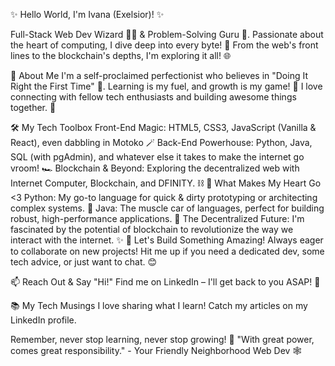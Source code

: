 ✨ Hello World, I'm Ivana (Exelsior)! ✨

Full-Stack Web Dev Wizard 🧙‍♀️ & Problem-Solving Guru 🧠. Passionate about the heart of computing, I dive deep into every byte! 🚀 From the web's front lines to the blockchain's depths, I'm exploring it all! 🌐

🚀 About Me
I'm a self-proclaimed perfectionist who believes in "Doing It Right the First Time" 💯. Learning is my fuel, and growth is my game! 💪 I love connecting with fellow tech enthusiasts and building awesome things together. 🤝

🛠️ My Tech Toolbox
Front-End Magic: HTML5, CSS3, JavaScript (Vanilla & React), even dabbling in Motoko 🪄
Back-End Powerhouse: Python, Java, SQL (with pgAdmin), and whatever else it takes to make the internet go vroom! 🏎️
Blockchain & Beyond: Exploring the decentralized web with Internet Computer, Blockchain, and DFINITY. ⛓️
💖 What Makes My Heart Go <3
Python: My go-to language for quick & dirty prototyping or architecting complex systems. 🐍
Java: The muscle car of languages, perfect for building robust, high-performance applications. 💪
The Decentralized Future: I'm fascinated by the potential of blockchain to revolutionize the way we interact with the internet. ✨
🤝 Let's Build Something Amazing!
Always eager to collaborate on new projects! Hit me up if you need a dedicated dev, some tech advice, or just want to chat. 😊

📫 Reach Out & Say "Hi!"
Find me on LinkedIn – I'll get back to you ASAP! 💌

📚 My Tech Musings
I love sharing what I learn! Catch my articles on my LinkedIn profile.

Remember, never stop learning, never stop growing! 🚀
"With great power, comes great responsibility." - Your Friendly Neighborhood Web Dev 🕸️
